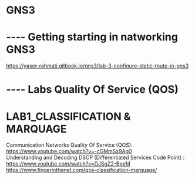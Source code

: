 # GNS3
# ---- Getting starting in natworking GNS3
https://yaser-rahmati.gitbook.io/gns3/lab-3-configure-static-route-in-gns3
# ---- Labs Quality Of Service (QOS)
# LAB1_CLASSIFICATION & MARQUAGE
Communication Networks Quality Of Service (QOS):  https://www.youtube.com/watch?v=-cGMmSx9Ag0 <br /> 
Understanding and Decoding DSCP (Differentiated Services Code Point) : https://www.youtube.com/watch?v=DJSgZ2-BpeM <br /> 
https://www.fingerinthenet.com/qos-classification-marquage/

